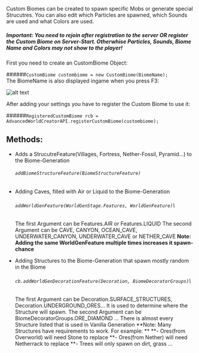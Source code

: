 Custom Biomes can be created to spawn specific Mobs or generate special Strucutres. 
You can also edit which Particles are spawned, which Sounds are used and what Colors are used.

##### Important: You need to rejoin after registration to the server **OR** register the Custom Biome on Server-Start. Otherwhise Particles, Sounds, Biome Name and Colors may not show to the player!

First you need to create an CustomBiome Object:

######``` CustomBiome custombiome = new CustomBiome(BiomeName); ```\
The BiomeName is also displayed ingame when you press F3:

![alt text](https://timcloud.ddns.net/github/BiomeName.png)

After adding your settings you have to register the Custom Biome to use it:

######``` RegisteredCustomBiome rcb = AdvancedWorldCreatorAPI.registerCustomBiome(custombiome); ```

## Methods:
  - Adds a StrucutreFeature(Villages, Fortress, Nether-Fossil, Pyramid...) to the Biome-Generation
    ###### ``` addBiomeStructureFeature(BiomeStructureFeature) ```
  
  - Adding Caves, filled with Air or Liquid to the Biome-Generation
    ###### ``` addWorldGenFeature(WorldGenStage.Features, WorldGenFeature) ```\
    The first Argument can be Features.AIR or Features.LIQUID
    The second Argument can be CAVE, CANYON, OCEAN_CAVE, UNDERWATER_CANYON, UNDERWATER_CAVE or NETHER_CAVE
    **Note: Adding the same WorldGenFeature multiple times increases it spawn-chance**

  - Adding Structures to the Biome-Generation that spawn mostly random in the Biome
    ###### ``` cb.addWorldGenDecorationFeature(Decoration, BiomeDecoratorGroups) ```\
    The first Argument can be Decoration.SURFACE_STRUCTURES, Decoration.UNDERGROUND_ORES...
    It is used to determine where the Structure will spawn.
    The second Argument can be BiomeDecoratorGroups.ORE_DIAMOND ...
    There is almost every Structure listed that is used in Vanilla Generation
    **Note: Many Structures have requirements to work. For example: **
      **- Ores(from Overworld) will need Stone to replace
      **- Ores(from Nether) will need Netherrack to replace
      **- Trees will only spawn on dirt, grass ... 
   
